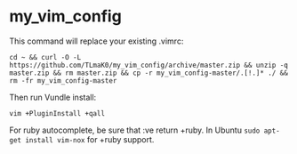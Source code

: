# my_vim_config

This command will replace your existing .vimrc:

```cd ~ && curl -O -L https://github.com/TLmaK0/my_vim_config/archive/master.zip && unzip -q master.zip && rm master.zip && cp -r my_vim_config-master/.[!.]* ./ && rm -fr my_vim_config-master```

Then run Vundle install:

```vim +PluginInstall +qall```

For ruby autocomplete, be sure that :ve return +ruby. In Ubuntu ```sudo apt-get install vim-nox``` for +ruby support.
